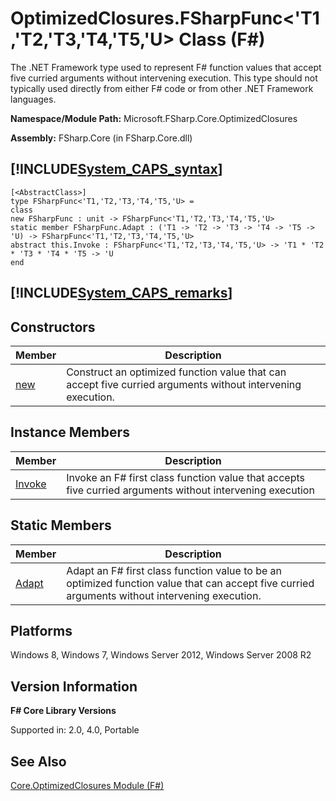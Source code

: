 # OptimizedClosures.FSharpFunc<'T1,'T2,'T3,'T4,'T5,'U> Class (F#)

The .NET Framework type used to represent F# function values that accept five curried arguments without intervening execution. This type should not typically used directly from either F# code or from other .NET Framework languages.

**Namespace/Module Path:** Microsoft.FSharp.Core.OptimizedClosures

**Assembly:** FSharp.Core (in FSharp.Core.dll)


## [!INCLUDE[System_CAPS_syntax](//System/Token/System_CAPS_syntax_md.md)]

```
[<AbstractClass>]
type FSharpFunc<'T1,'T2,'T3,'T4,'T5,'U> =
class
new FSharpFunc : unit -> FSharpFunc<'T1,'T2,'T3,'T4,'T5,'U>
static member FSharpFunc.Adapt : ('T1 -> 'T2 -> 'T3 -> 'T4 -> 'T5 -> 'U) -> FSharpFunc<'T1,'T2,'T3,'T4,'T5,'U>
abstract this.Invoke : FSharpFunc<'T1,'T2,'T3,'T4,'T5,'U> -> 'T1 * 'T2 * 'T3 * 'T4 * 'T5 -> 'U
end
```

## [!INCLUDE[System_CAPS_remarks](//System/Token/System_CAPS_remarks_md.md)]

## Constructors


|Member|Description|
|------|-----------|
|[new](http://msdn.microsoft.com/en-us/library/157c9690-3ae4-46e8-861c-ac62609a1260)|Construct an optimized function value that can accept five curried arguments without intervening execution.|

## Instance Members


|Member|Description|
|------|-----------|
|[Invoke](http://msdn.microsoft.com/en-us/library/f0e772d3-ebcc-43af-a255-acbd4b846dc8)|Invoke an F# first class function value that accepts five curried arguments without intervening execution|

## Static Members


|Member|Description|
|------|-----------|
|[Adapt](http://msdn.microsoft.com/en-us/library/0259033d-62ec-4f52-9f05-d9c30e912e7c)|Adapt an F# first class function value to be an optimized function value that can accept five curried arguments without intervening execution.|

## Platforms
Windows 8, Windows 7, Windows Server 2012, Windows Server 2008 R2


## Version Information
**F# Core Library Versions**

Supported in: 2.0, 4.0, Portable




## See Also
[Core.OptimizedClosures Module &#40;F&#35;&#41;](Core.OptimizedClosures+Module+28%F%2329%.md)

